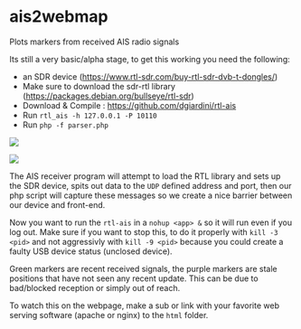 # ais2webmap
Plots markers from received AIS radio signals


Its still a very basic/alpha stage, to get this working you need the following:
- an SDR device (https://www.rtl-sdr.com/buy-rtl-sdr-dvb-t-dongles/)
- Make sure to download the sdr-rtl library (https://packages.debian.org/bullseye/rtl-sdr)
- Download & Compile : https://github.com/dgiardini/rtl-ais
- Run `rtl_ais -h 127.0.0.1 -P 10110`
- Run `php -f parser.php`

![](https://i.imgur.com/96NV6e5.png)

![](https://i.imgur.com/pT2gUQV.png)

The AIS receiver program will attempt to load the RTL library and sets up the SDR device, spits out data to the `UDP` defined address and port,
then our php script will capture these messages so we create a nice barrier between our device and front-end.

Now you want to run the `rtl-ais` in a `nohup <app> &` so it will run even if you log out.
Make sure if you want to stop this, to do it properly with `kill -3 <pid>` and not aggressivly with `kill -9 <pid>`
because you could create a faulty USB device status (unclosed device).

Green markers are recent received signals, the purple markers are stale positions that have not seen any recent update.
This can be due to bad/blocked reception or simply out of reach.

To watch this on the webpage, make a sub or link with your favorite web serving software (apache or nginx) to the `html` folder.
